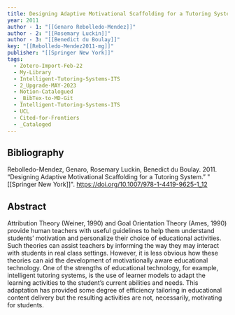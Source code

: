 ```yaml
---
title: Designing Adaptive Motivational Scaffolding for a Tutoring System
year: 2011
author - 1: "[[Genaro Rebolledo-Mendez]]"
author - 2: "[[Rosemary Luckin]]"
author - 3: "[[Benedict du Boulay]]"
key: "[[Rebolledo-Mendez2011-mg]]"
publisher: "[[Springer New York]]"
tags:
  - Zotero-Import-Feb-22
  - My-Library
  - Intelligent-Tutoring-Systems-ITS
  - 2_Upgrade-MAY-2023
  - Notion-Catalogued
  - _BibTex-to-MD-Git
  - Intelligent-Tutoring-Systems-ITS
  - UCL
  - Cited-for-Frontiers
  - _Cataloged
---
```


## Bibliography
Rebolledo-Mendez, Genaro, Rosemary Luckin, Benedict du Boulay. 2011. “Designing Adaptive Motivational Scaffolding for a Tutoring System.” "[[Springer New York]]". https://doi.org/10.1007/978-1-4419-9625-1_12

## Abstract
Attribution Theory (Weiner, 1990) and Goal Orientation Theory (Ames, 1990) provide human teachers with useful guidelines to help them understand students’ motivation and personalize their choice of educational activities. Such theories can assist teachers by informing the way they may interact with students in real class settings. However, it is less obvious how these theories can aid the development of motivationally aware educational technology. One of the strengths of educational technology, for example, intelligent tutoring systems, is the use of learner models to adapt the learning activities to the student’s current abilities and needs. This adaptation has provided some degree of efficiency tailoring in educational content delivery but the resulting activities are not, necessarily, motivating for students.